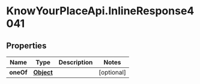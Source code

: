 # KnowYourPlaceApi.InlineResponse4041

## Properties

| Name      | Type                    | Description | Notes      |
| --------- | ----------------------- | ----------- | ---------- |
| **oneOf** | [**Object**](Object.md) |             | [optional] |
